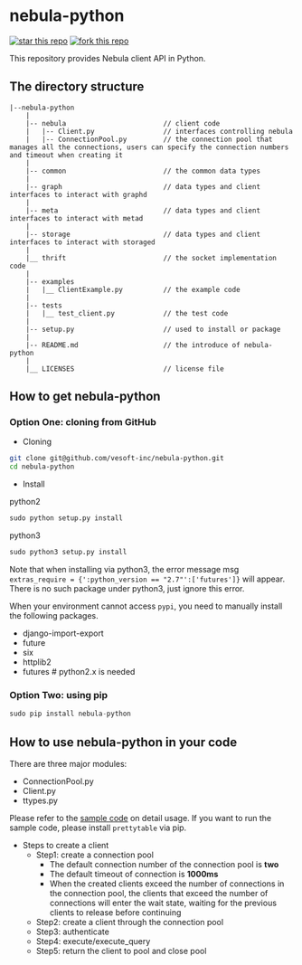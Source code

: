 # nebula-python

[![star this repo](http://githubbadges.com/star.svg?user=vesoft-inc&repo=nebula-python&style=default)](https://github.com/vesoft-inc/nebula-python)
[![fork this repo](http://githubbadges.com/fork.svg?user=vesoft-inc&repo=nebula-python&style=default)](https://github.com/vesoft-inc/nebula-python/fork)

This repository provides Nebula client API in Python.

## The directory structure

```text
|--nebula-python
    |
    |-- nebula                        // client code
    |   |-- Client.py                 // interfaces controlling nebula
    |   |-- ConnectionPool.py         // the connection pool that manages all the connections, users can specify the connection numbers and timeout when creating it
    |
    |-- common                        // the common data types
    |
    |-- graph                         // data types and client interfaces to interact with graphd
    |
    |-- meta                          // data types and client interfaces to interact with metad
    |
    |-- storage                       // data types and client interfaces to interact with storaged
    |
    |__ thrift                        // the socket implementation code
    |
    |-- examples
    |   |__ ClientExample.py          // the example code
    |
    |-- tests
    |   |__ test_client.py            // the test code
    |
    |-- setup.py                      // used to install or package
    |
    |-- README.md                     // the introduce of nebula-python
    |
    |__ LICENSES                      // license file
```

## How to get nebula-python

### Option One: cloning from GitHub

- Cloning

```bash
git clone git@github.com/vesoft-inc/nebula-python.git
cd nebula-python
```

- Install

python2

```python
sudo python setup.py install
```

python3

```python
sudo python3 setup.py install
```

Note that when installing via python3, the error message msg `extras_require = {':python_version == "2.7"':['futures']}` will appear. There is no such package under python3, just ignore this error. 

When your environment cannot access `pypi`, you need to manually install the following packages.

- django-import-export
- future
- six
- httplib2
- futures   # python2.x is needed

### Option Two: using pip

```python
sudo pip install nebula-python
```

## How to use nebula-python in your code

There are three major modules:

- ConnectionPool.py
- Client.py
- ttypes.py

Please refer to the [sample code](examples/ClientExample.py) on detail usage.
If you want to run the sample code, please install `prettytable` via pip.

- Steps to create a client
  - Step1: create a connection pool
    - The default connection number of the connection pool is **two**
    - The default timeout of connection is **1000ms**
    - When the created clients exceed the number of connections in the connection pool, the clients that exceed the number of connections will enter the wait state, waiting for the previous clients to release before continuing
  - Step2: create a client through the connection pool
  - Step3: authenticate
  - Step4: execute/execute_query
  - Step5: return the client to pool and close pool

